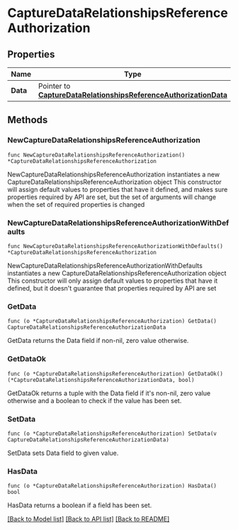 # CaptureDataRelationshipsReferenceAuthorization

## Properties

Name | Type | Description | Notes
------------ | ------------- | ------------- | -------------
**Data** | Pointer to [**CaptureDataRelationshipsReferenceAuthorizationData**](CaptureDataRelationshipsReferenceAuthorizationData.md) |  | [optional] 

## Methods

### NewCaptureDataRelationshipsReferenceAuthorization

`func NewCaptureDataRelationshipsReferenceAuthorization() *CaptureDataRelationshipsReferenceAuthorization`

NewCaptureDataRelationshipsReferenceAuthorization instantiates a new CaptureDataRelationshipsReferenceAuthorization object
This constructor will assign default values to properties that have it defined,
and makes sure properties required by API are set, but the set of arguments
will change when the set of required properties is changed

### NewCaptureDataRelationshipsReferenceAuthorizationWithDefaults

`func NewCaptureDataRelationshipsReferenceAuthorizationWithDefaults() *CaptureDataRelationshipsReferenceAuthorization`

NewCaptureDataRelationshipsReferenceAuthorizationWithDefaults instantiates a new CaptureDataRelationshipsReferenceAuthorization object
This constructor will only assign default values to properties that have it defined,
but it doesn't guarantee that properties required by API are set

### GetData

`func (o *CaptureDataRelationshipsReferenceAuthorization) GetData() CaptureDataRelationshipsReferenceAuthorizationData`

GetData returns the Data field if non-nil, zero value otherwise.

### GetDataOk

`func (o *CaptureDataRelationshipsReferenceAuthorization) GetDataOk() (*CaptureDataRelationshipsReferenceAuthorizationData, bool)`

GetDataOk returns a tuple with the Data field if it's non-nil, zero value otherwise
and a boolean to check if the value has been set.

### SetData

`func (o *CaptureDataRelationshipsReferenceAuthorization) SetData(v CaptureDataRelationshipsReferenceAuthorizationData)`

SetData sets Data field to given value.

### HasData

`func (o *CaptureDataRelationshipsReferenceAuthorization) HasData() bool`

HasData returns a boolean if a field has been set.


[[Back to Model list]](../README.md#documentation-for-models) [[Back to API list]](../README.md#documentation-for-api-endpoints) [[Back to README]](../README.md)


